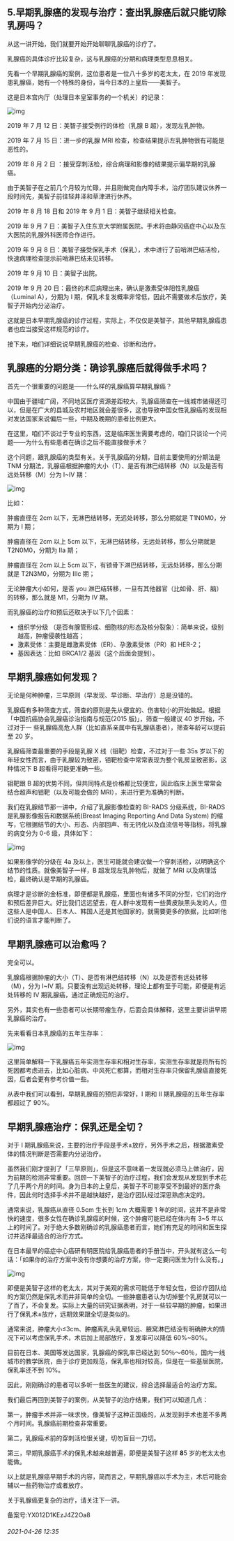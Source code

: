 ## 5.早期乳腺癌的发现与治疗：查出乳腺癌后就只能切除乳房吗？
从这一讲开始，我们就要开始开始聊聊乳腺癌的诊疗了。


乳腺癌的具体诊疗比较复杂，这与乳腺癌的分期和病理类型息息相关。


先看一个早期乳腺癌的案例，这位患者是一位八十多岁的老太太，在 2019 年发现患乳腺癌，她有一个特殊的身份，当今日本的上皇后——美智子。


这是日本宫内厅（处理日本皇室事务的一个机关）的记录：


![img](https://pic2.zhimg.com/v2-6e8a1724560ab25c2562b0814531c13c.webp)

2019 年 7 月 12 日：美智子接受例行的体检（乳腺 B 超），发现左乳肿物。


2019 年 7 月 15 日：进一步的乳腺 MRI 检查，检查结果提示左乳肿物很有可能是恶性的。


2019 年 8 月 2 日 ：接受穿刺活检，综合病理和影像的结果提示偏早期的乳腺癌。  

由于美智子在之前几个月较为忙碌，并且刚做完白内障手术，治疗团队建议休养一段时间先，美智子前往轻井泽和草津进行休养。


2019 年 8 月 18 日和 2019 年 9 月 1 日：美智子继续相关检查。


2019 年 9 月 7 日：美智子入住东京大学附属医院。手术将由静冈癌症中心以及东大医院的乳腺外科医师合作进行。


2019 年 9 月 8 日：美智子接受保乳手术（保乳），术中进行了前哨淋巴结活检， 快速病理检查提示前哨淋巴结未见转移。


2019 年 9 月 10 日：美智子出院。


2019 年 9 月 20 日：最终的术后病理出来，确认是激素受体阳性乳腺癌（Luminal A），分期为 I 期，保乳术复发概率非常低，因此不需要做术后放疗，美智子开始内分泌治疗。


这就是日本早期乳腺癌的诊疗过程，实际上，不仅仅是美智子，其他早期乳腺癌患者也应当接受这样规范的诊疗。


接下来，咱们详细说说早期乳腺癌的检查、诊断和治疗。


乳腺癌的分期分类：确诊乳腺癌后就得做手术吗？
----------------------


首先一个很重要的问题是——什么样的乳腺癌算早期乳腺癌？


中国由于疆域广阔，不同地区医疗资源差距较大，乳腺癌筛查在一线城市做得还可以，但是在广大的县城及农村地区就会差很多，这也导致中国女性乳腺癌的发现相对发达国家来说偏后一些，中期及晚期的患者比例更大。


在这里，咱们不谈过于专业的东西，这是临床医生需要考虑的，咱们只谈论一个问题——为什么有些患者在确诊之后不能直接做手术？


这个问题，跟乳腺癌的类型有关。关于乳腺癌的分期，目前主要使用的分期法是 TNM 分期法，乳腺癌根据肿瘤的大小（T）、是否有淋巴结转移（N）以及是否有远处转移（M）分为 I~IV 期：


![img](https://pic3.zhimg.com/v2-8088d89cb71786a313f5fcee8fe2e4a1.webp)

比如：


肿瘤直径在 2cm 以下，无淋巴结转移，无远处转移，那么分期就是 T1N0M0，分期为 I 期；


肿瘤直径在 2cm 以上 5cm 以下，无淋巴结转移，无远处转移，那么分期就是 T2N0M0，分期为 IIa 期；


肿瘤直径在 2cm 以上 5cm 以下，有锁骨下淋巴结转移，无远处转移，那么分期就是 T2N3M0，分期为 IIIc 期；


无论肿瘤大小如何，是否 you 淋巴结转移，一旦有其他器官（比如骨、肝、脑）的转移，那么就是 M1，分期为 IV 期。


而乳腺癌的治疗和预后还取决于以下几个因素：


* 组织学分级 （是否有腺管形成、细胞核的形态及核分裂象）：简单来说，级别越高，肿瘤侵袭性越高；
* 激素受体：主要是雌激素受体（ER）、孕激素受体（PR）和 HER-2；
* 基因表达：比如 BRCA1/2 基因（这个后面会提到）。

早期乳腺癌如何发现？
----------


无论是何种肿瘤，三早原则（早发现、早诊断、早治疗）总是没错的。


乳腺癌有多种筛查方式，筛查的原则是先从便宜的、伤害较小的开始做起。根据「中国抗癌协会乳腺癌诊治指南与规范(2015 版)」，筛查一般建议 40 岁开始，不过对于一 些乳腺癌高危人群（比如直系亲属中有乳腺癌患者），筛查年龄可以提前至 20 岁。


乳腺癌筛查最重要的手段是乳腺 X 线（钼靶）检查，不过对于一些 35s 岁以下的年轻女性而言，由于乳腺较为致密，钼靶检查中常常表现为整个乳房呈致密影，这种情况下 B 超看得可能更准确一些。


钼靶跟 B 超的优势不同，但共同特点是价格都比较便宜，因此临床上医生常常会结合超声和钼靶（以及可能会做的 MRI），来进行更为准确的判断。


我们在乳腺结节那一讲中，介绍了乳腺影像检查的 BI-RADS 分级系统，BI-RADS 是乳腺影像报告和数据系统(Breast Imaging Reporting And Data System) 的缩写，它根据结节的大小、形态、内部回声、有无钙化以及血流信号等指标，将乳腺的病变分为 0-6 级，具体如下：


![img](https://pic3.zhimg.com/v2-2dd2c6cee064bcbc825adf4d2a012360.webp)

如果影像学的分级在 4a 及以上，医生可能就会建议做一个穿刺活检，以明确这个结节的性质。就像美智子一样，B 超发现左乳肿物后，就做了 MRI 以及病理活检，最终确认是早期的乳腺癌。


病理才是诊断的金标准，即便都是乳腺癌，里面也有诸多不同的分型，它们的治疗和预后差异巨大。好比我们远远望去，在人群中发现有一些黄皮肤黑头发的人，但这些人是中国人、日本人、韩国人还是其他国家的，就需要更多的依据，比如听他们说的语言才能判断了。


早期乳腺癌可以治愈吗？
-----------


完全可以。


乳腺癌根据肿瘤的大小（T）、是否有淋巴结转移（N）以及是否有远处转移（M），分为 I~IV 期。只要没有出现远处转移，理论上都有至于可能，即便是有远处转移的 IV 期乳腺癌，通过正确规范的治疗。


另外，其实也有一些患者可以长期带瘤生存，后面会具体解释，这里主要讲讲早期乳腺癌的治疗。


先来看看日本乳腺癌的五年生存率：


![img](https://pic2.zhimg.com/v2-3a65c232e9f5982bef8dda67bb04f5bb.webp)

这里简单解释一下乳腺癌五年实测生存率和相对生存率，实测生存率就是将所有的死因都考虑进去，比如心脏病、中风死亡都算，而相对生存率只保留乳腺癌直接死因，后者会更有参考价值一些。


从表中我们可以看到，早期乳腺癌的预后非常好，I 期和 II 期乳腺癌的五年生存率都超过了 90%。


早期乳腺癌治疗：保乳还是全切？
---------------


对于 I 期乳腺癌来说，主要的治疗手段是手术±放疗，另外手术之后，根据激素受体的情况判断是否需要内分泌治疗。


虽然我们刚才提到了「三早原则」，但是这不意味着一发现就必须马上做治疗，因为前期的检测非常重要。回顾一下美智子的治疗过程，我们会发现从发现到手术花了几乎两个月的时间。身为日本的上皇后，美智子不可能享受不到最好的医疗条件，因此何时选择手术并不是越快越好，是治疗团队经过深思熟虑决定的。


通常来说，乳腺癌从直径 0.5cm 生长到 1cm 大概需要 1 年的时间，这并不是非常快的速度，很多女性在确诊乳腺癌的时候，这个肿瘤可能已经在体内有 3~5 年以上的时间了。对于绝大多数刚确诊的乳腺癌患者而言，她们有充足的时间和医生探讨并选择最适合的治疗方式。


在日本最早的癌症中心癌研有明医院给乳腺癌患者的手册当中，开头就有这么一句话：「如果你的治疗方案中没有你想要的治疗方案，你一定要问医生为什么没有。」


![img](https://pic3.zhimg.com/v2-eb898e5d3a6f97e4eee2bdc4c0b6ed58.webp)

即便是美智子这样的老太太，其对于美观的需求可能低于年轻女性，但诊疗团队给的方案仍然是保乳术而并非简单的全切。一些肿瘤患者认为切掉整个乳房就可以一了百了，不会复发。实际上大量的研究证据表明，对于一些较早期的肿瘤，如果进行了保乳术±放疗，远期效果跟全切是类似的。


通常来说，肿瘤大小≤3cm、肿瘤离乳头乳晕较远、腋窝淋巴结没有明确肿大的情况下可以考虑保乳手术，术后加上局部放疗，复发率可以降低 60%~80%。


目前在日本、美国等发达国家，乳腺癌的保乳率已经达到 50％～60％，国内一线城市的教学医院，由于诊疗更加规范，保乳率也相对较高，但是在一些基层医院，保乳率还不到 10%。


因此，刚刚确诊的患者可以多听一些医生的建议，综合选择最适合的治疗方案。


我们最后再回到美智子的案例，从美智子的治疗结果，我们可以知道几点：


第一，肿瘤手术并非一味求快，像美智子这种正国级的，从发现到手术也差不多两个月时间。乳腺癌前期检查非常重要。


第二，乳腺癌术前的穿刺活检很关键，切勿盲目一刀切。


第三，早期乳腺癌手术的保乳术越来越普遍，即便是美智子这样 **8**5 岁的老太太也能做。


以上就是乳腺癌早期手术的内容，简而言之，早期乳腺癌以手术为主，术后可能会辅以一些药物治疗或者放疗。


关于乳腺癌更复杂的治疗，请关注下一讲。


备案号:YX012D1KEzJ4Z2Oa8


###### 2021-04-26 12:35
